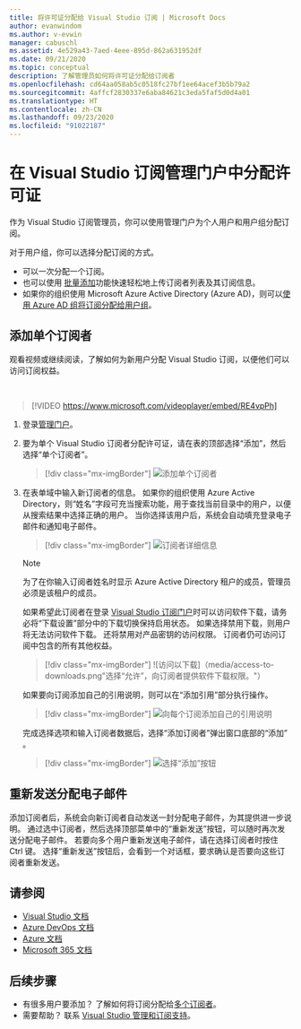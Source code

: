 ```yaml
---
title: 将许可证分配给 Visual Studio 订阅 | Microsoft Docs
author: evanwindom
ms.author: v-evwin
manager: cabuschl
ms.assetid: 4e529a43-7aed-4eee-895d-862a631952df
ms.date: 09/21/2020
ms.topic: conceptual
description: 了解管理员如何将许可证分配给订阅者
ms.openlocfilehash: cd64aa058ab5c0518fc27bf1ee64acef3b5b79a2
ms.sourcegitcommit: 4affcf2830337e6aba84621c3eda5faf5d0d4a01
ms.translationtype: HT
ms.contentlocale: zh-CN
ms.lasthandoff: 09/23/2020
ms.locfileid: "91022187"
---
```

# <a name="assign-licenses-in-the-visual-studio-subscriptions-administration-portal"></a>在 Visual Studio 订阅管理门户中分配许可证
作为 Visual Studio 订阅管理员，你可以使用管理门户为个人用户和用户组分配订阅。

对于用户组，你可以选择分配订阅的方式。  
- 可以一次分配一个订阅。
- 也可以使用 [批量添加](assign-license-bulk.md)功能快速轻松地上传订阅者列表及其订阅信息。
- 如果你的组织使用 Microsoft Azure Active Directory (Azure AD)，则可以[使用 Azure AD 组将订阅分配给用户组](./assign-license-bulk.md#use-azure-active-directory-groups-to-assign-subscriptions)。  


## <a name="add-a-single-subscriber"></a>添加单个订阅者
观看视频或继续阅读，了解如何为新用户分配 Visual Studio 订阅，以便他们可以访问订阅权益。

<br>

> [!VIDEO https://www.microsoft.com/videoplayer/embed/RE4vpPh]


1. 登录[管理门户](https://manage.visualstudio.com)。
2. 要为单个 Visual Studio 订阅者分配许可证，请在表的顶部选择“添加”，然后选择“单个订阅者”。
   > [!div class="mx-imgBorder"]
   > ![添加单个订阅者](_img/assign-license-add/add-subscriber-individual.png "选择“添加”，然后选择要分配单个订阅的单个订阅者。")
3. 在表单域中输入新订阅者的信息。 如果你的组织使用 Azure Active Directory，则“姓名”字段可充当搜索功能，用于查找当前目录中的用户，以便从搜索结果中选择正确的用户。 当你选择该用户后，系统会自动填充登录电子邮件和通知电子邮件。
   > [!div class="mx-imgBorder"]
   > ![订阅者详细信息](_img/assign-license-add/subscriber-details.png "输入订阅者名称和其他详细信息，或从租户成员中进行选择。")

    > [!NOTE]
    > 为了在你输入订阅者姓名时显示 Azure Active Directory 租户的成员，管理员必须是该租户的成员。 


    如果希望此订阅者在登录 [Visual Studio 订阅门户](https://my.visualstudio.com?wt.mc_id=o~msft~docs)时可以访问软件下载，请务必将“下载设置”部分中的下载切换保持启用状态。 如果选择禁用下载，则用户将无法访问软件下载。  还将禁用对产品密钥的访问权限。  订阅者仍可访问订阅中包含的所有其他权益。
   > [!div class="mx-imgBorder"]
   > ![访问以下载]（media/access-to-downloads.png"选择“允许”，向订阅者提供软件下载权限。"）

    如果要向订阅添加自己的引用说明，则可以在“添加引用”部分执行操作。
   > [!div class="mx-imgBorder"]
   > ![向每个订阅添加自己的引用说明](media/add-subscriber-reference-notes.png "使用“引用”字段记录有关此订阅的任何注释。")

    完成选择选项和输入订阅者数据后，选择“添加订阅者”弹出窗口底部的“添加” 。
   > [!div class="mx-imgBorder"]
   > ![选择“添加”按钮](media/add-button.png "选择“添加”以保存信息并将订阅分配给订阅者。")

## <a name="resend-assignment-emails"></a>重新发送分配电子邮件
添加订阅者后，系统会向新订阅者自动发送一封分配电子邮件，为其提供进一步说明。 通过选中订阅者，然后选择顶部菜单中的“重新发送”按钮，可以随时再次发送分配电子邮件。  若要向多个用户重新发送电子邮件，请在选择订阅者时按住 Ctrl 键。  选择“重新发送”按钮后，会看到一个对话框，要求确认是否要向这些订阅者重新发送。  

## <a name="see-also"></a>请参阅
- [Visual Studio 文档](/visualstudio/)
- [Azure DevOps 文档](/azure/devops/)
- [Azure 文档](/azure/)
- [Microsoft 365 文档](/microsoft-365/)


## <a name="next-steps"></a>后续步骤
- 有很多用户要添加？  了解如何将订阅分配给[多个订阅者](assign-license-bulk.md)。
- 需要帮助？  联系 [Visual Studio 管理和订阅支持](https://visualstudio.microsoft.com/support/support-overview-vs)。